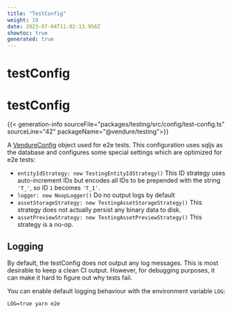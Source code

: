 ```yaml
---
title: "TestConfig"
weight: 10
date: 2023-07-04T11:02:13.956Z
showtoc: true
generated: true
---
```

<!-- This file was generated from the Vendure source. Do not modify. Instead, re-run the "docs:build" script -->

# testConfig
<div class="symbol">


# testConfig

{{< generation-info sourceFile="packages/testing/src/config/test-config.ts" sourceLine="42" packageName="@vendure/testing">}}

A <a href='/typescript-api/configuration/vendure-config#vendureconfig'>VendureConfig</a> object used for e2e tests. This configuration uses sqljs as the database
and configures some special settings which are optimized for e2e tests:

* `entityIdStrategy: new TestingEntityIdStrategy()` This ID strategy uses auto-increment IDs but encodes all IDs
to be prepended with the string `'T_'`, so ID `1` becomes `'T_1'`.
* `logger: new NoopLogger()` Do no output logs by default
* `assetStorageStrategy: new TestingAssetStorageStrategy()` This strategy does not actually persist any binary data to disk.
* `assetPreviewStrategy: new TestingAssetPreviewStrategy()` This strategy is a no-op.

## Logging
By default, the testConfig does not output any log messages. This is most desirable to keep a clean CI output.
However, for debugging purposes, it can make it hard to figure out why tests fail.

You can enable default logging behaviour with the environment variable `LOG`:

```
LOG=true yarn e2e
```

</div>
